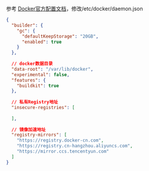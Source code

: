 参考 [Docker官方配置文档](https://docs.docker.com/engine/reference/commandline/dockerd/#/configuration-reloading)，修改/etc/docker/daemon.json

```json
{
  "builder": {
    "gc": {
      "defaultKeepStorage": "20GB",
      "enabled": true
    }
  },
    
  // docker数据目录
  "data-root": "/var/lib/docker",
  "experimental": false,
  "features": {
    "buildkit": true
  },
  
  // 私有Registry地址
  "insecure-registries": [
      
  ],
    
  // 镜像加速地址
  "registry-mirrors": [
    "https://registry.docker-cn.com",
    "https://registry.cn-hangzhou.aliyuncs.com",
    "https://mirror.ccs.tencentyun.com"
  ]
}
```
